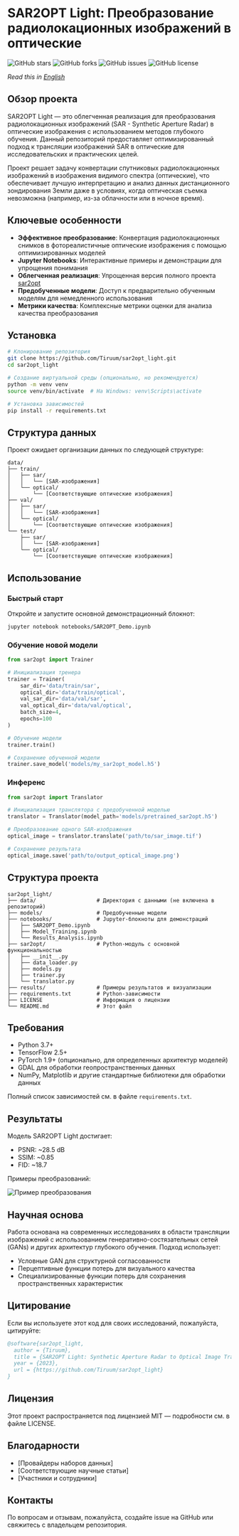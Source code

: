 # SAR2OPT Light: Преобразование радиолокационных изображений в оптические

![GitHub stars](https://img.shields.io/github/stars/Tiruum/sar2opt_light?style=social)
![GitHub forks](https://img.shields.io/github/forks/Tiruum/sar2opt_light?style=social)
![GitHub issues](https://img.shields.io/github/issues/Tiruum/sar2opt_light)
![GitHub license](https://img.shields.io/github/license/Tiruum/sar2opt_light)

*Read this in [English](README.md)*

## Обзор проекта

SAR2OPT Light — это облегченная реализация для преобразования радиолокационных изображений (SAR - Synthetic Aperture Radar) в оптические изображения с использованием методов глубокого обучения. Данный репозиторий предоставляет оптимизированный подход к трансляции изображений SAR в оптические для исследовательских и практических целей.

Проект решает задачу конвертации спутниковых радиолокационных изображений в изображения видимого спектра (оптические), что обеспечивает лучшую интерпретацию и анализ данных дистанционного зондирования Земли даже в условиях, когда оптическая съемка невозможна (например, из-за облачности или в ночное время).

## Ключевые особенности

- **Эффективное преобразование**: Конвертация радиолокационных снимков в фотореалистичные оптические изображения с помощью оптимизированных моделей
- **Jupyter Notebooks**: Интерактивные примеры и демонстрации для упрощения понимания
- **Облегченная реализация**: Упрощенная версия полного проекта [sar2opt](https://github.com/Tiruum/sar2opt)
- **Предобученные модели**: Доступ к предварительно обученным моделям для немедленного использования
- **Метрики качества**: Комплексные метрики оценки для анализа качества преобразования

## Установка

```bash
# Клонирование репозитория
git clone https://github.com/Tiruum/sar2opt_light.git
cd sar2opt_light

# Создание виртуальной среды (опционально, но рекомендуется)
python -m venv venv
source venv/bin/activate  # На Windows: venv\Scripts\activate

# Установка зависимостей
pip install -r requirements.txt
```

## Структура данных

Проект ожидает организации данных по следующей структуре:

```
data/
├── train/
│   ├── sar/
│   │   └── [SAR-изображения]
│   └── optical/
│       └── [Соответствующие оптические изображения]
├── val/
│   ├── sar/
│   │   └── [SAR-изображения]
│   └── optical/
│       └── [Соответствующие оптические изображения]
└── test/
    ├── sar/
    │   └── [SAR-изображения]
    └── optical/
        └── [Соответствующие оптические изображения]
```

## Использование

### Быстрый старт

Откройте и запустите основной демонстрационный блокнот:

```bash
jupyter notebook notebooks/SAR2OPT_Demo.ipynb
```

### Обучение новой модели

```python
from sar2opt import Trainer

# Инициализация тренера
trainer = Trainer(
    sar_dir='data/train/sar',
    optical_dir='data/train/optical',
    val_sar_dir='data/val/sar',
    val_optical_dir='data/val/optical',
    batch_size=4,
    epochs=100
)

# Обучение модели
trainer.train()

# Сохранение обученной модели
trainer.save_model('models/my_sar2opt_model.h5')
```

### Инференс

```python
from sar2opt import Translator

# Инициализация транслятора с предобученной моделью
translator = Translator(model_path='models/pretrained_sar2opt.h5')

# Преобразование одного SAR-изображения
optical_image = translator.translate('path/to/sar_image.tif')

# Сохранение результата
optical_image.save('path/to/output_optical_image.png')
```

## Структура проекта

```
sar2opt_light/
├── data/                   # Директория с данными (не включена в репозиторий)
├── models/                 # Предобученные модели
├── notebooks/              # Jupyter-блокноты для демонстраций
│   ├── SAR2OPT_Demo.ipynb
│   ├── Model_Training.ipynb
│   └── Results_Analysis.ipynb
├── sar2opt/                # Python-модуль с основной функциональностью
│   ├── __init__.py
│   ├── data_loader.py
│   ├── models.py
│   ├── trainer.py
│   └── translator.py
├── results/                # Примеры результатов и визуализации
├── requirements.txt        # Python-зависимости
├── LICENSE                 # Информация о лицензии
└── README.md               # Этот файл
```

## Требования

- Python 3.7+
- TensorFlow 2.5+
- PyTorch 1.9+ (опционально, для определенных архитектур моделей)
- GDAL для обработки геопространственных данных
- NumPy, Matplotlib и другие стандартные библиотеки для обработки данных

Полный список зависимостей см. в файле `requirements.txt`.

## Результаты

Модель SAR2OPT Light достигает:

- PSNR: ~28.5 dB
- SSIM: ~0.85
- FID: ~18.7

Примеры преобразований:

![Пример преобразования](results/example_translation.png)

## Научная основа

Работа основана на современных исследованиях в области трансляции изображений с использованием генеративно-состязательных сетей (GANs) и других архитектур глубокого обучения. Подход использует:

- Условные GAN для структурной согласованности
- Перцептивные функции потерь для визуального качества
- Специализированные функции потерь для сохранения пространственных характеристик

## Цитирование

Если вы используете этот код для своих исследований, пожалуйста, цитируйте:

```bibtex
@software{sar2opt_light,
  author = {Tiruum},
  title = {SAR2OPT Light: Synthetic Aperture Radar to Optical Image Translation},
  year = {2023},
  url = {https://github.com/Tiruum/sar2opt_light}
}
```

## Лицензия

Этот проект распространяется под лицензией MIT — подробности см. в файле LICENSE.

## Благодарности

- [Провайдеры наборов данных]
- [Соответствующие научные статьи]
- [Участники и сотрудники]

## Контакты

По вопросам и отзывам, пожалуйста, создайте issue на GitHub или свяжитесь с владельцем репозитория.
